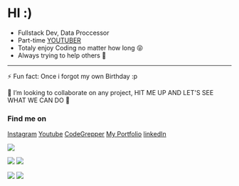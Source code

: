 <!--
**Korak-997/Korak-997** is a ✨ _special_ ✨ repository because its `README.md` (this file) appears on your GitHub profile.

Here are some ideas to get you started:

- 🔭 I’m currently working on ...
- 👯 I’m looking to collaborate on ...
- 🤔 I’m looking for help with ...
- 💬 Ask me about ...
- 📫 How to reach me: ...
- 😄 Pronouns: ...
- ⚡ Fun fact: ...
-->

# HI :)

* Fullstack Dev, Data Proccessor
* Part-time [YOUTUBER](https://www.youtube.com/channel/UC9j6pieJxlXmpq0k7kV1VDg)
* Totaly enjoy Coding no matter how long 😝
* Always trying to help others 🙂
---------------------------------

⚡ Fun fact: Once i forgot my own Birthday :p

👯 I’m looking to collaborate on any project, HIT ME UP AND LET'S SEE WHAT WE CAN DO  🥰

### Find me on 


[Instagram](https://instagram.com/korak997)  [Youtube](https://www.youtube.com/channel/UC9j6pieJxlXmpq0k7kV1VDg) [CodeGrepper](https://www.codegrepper.com/profile/korak-kurani) [My Portfolio](https://www.korak-kurani.com/) [linkedIn](https://de.linkedin.com/in/kurani-korak-94351b235)

![](http://github-profile-summary-cards.vercel.app/api/cards/profile-details?username=korak-997&theme=github_dark)

![](http://github-profile-summary-cards.vercel.app/api/cards/repos-per-language?username=korak-997&theme=github_dark)
![](http://github-profile-summary-cards.vercel.app/api/cards/most-commit-language?username=korak-997&theme=github_dark)

![](http://github-profile-summary-cards.vercel.app/api/cards/stats?username=korak-997&theme=github_dark)
![](http://github-profile-summary-cards.vercel.app/api/cards/productive-time?username=korak-997&theme=github_dark&utcOffset=8)
